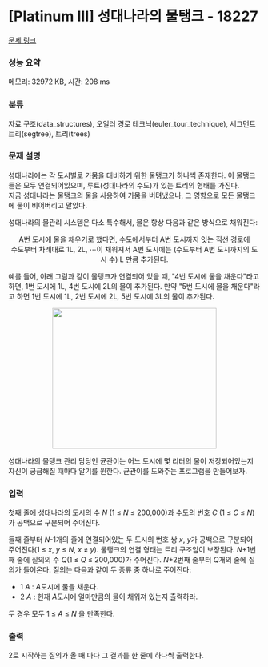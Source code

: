 # [Platinum III] 성대나라의 물탱크 - 18227 

[문제 링크](https://www.acmicpc.net/problem/18227) 

### 성능 요약

메모리: 32972 KB, 시간: 208 ms

### 분류

자료 구조(data_structures), 오일러 경로 테크닉(euler_tour_technique), 세그먼트 트리(segtree), 트리(trees)

### 문제 설명

<p>성대나라에는 각 도시별로 가뭄을 대비하기 위한 물탱크가 하나씩 존재한다. 이 물탱크들은 모두 연결되어있으며, 루트(성대나라의 수도)가 있는 트리의 형태를 가진다.<br>
지금 성대나라는 물탱크의 물을 사용하여 가뭄을 버텨냈으나, 그 영향으로 모든 물탱크에 물이 비어버리고 말았다.</p>

<p>성대나라의 물관리 시스템은 다소 특수해서, 물은 항상 다음과 같은 방식으로 채워진다:</p>

<p style="text-align: center;">A번 도시에 물을 채우기로 했다면, 수도에서부터 A번 도시까지 잇는 직선 경로에<br>
수도부터 차례대로 1L, 2L, ⋯이 채워져서 A번 도시에는 (수도부터 A번 도시까지의 도시 수) L 만큼 추가된다.</p>

<p>예를 들어, 아래 그림과 같이 물탱크가 연결되어 있을 때, "4번 도시에 물을 채운다"라고 하면, 1번 도시에 1L, 4번 도시에 2L의 물이 추가된다. 만약 "5번 도시에 물을 채운다"라고 하면 1번 도시에 1L, 2번 도시에 2L, 5번 도시에 3L의 물이 추가된다.</p>

<p style="text-align: center;"><img alt="" src="" style="height: 281px; width: 328px;"></p>

<p>성대나라의 물탱크 관리 담당인 균관이는 어느 도시에 몇 리터의 물이 저장되어있는지 자신이 궁금해질 때마다 알기를 원한다. 균관이를 도와주는 프로그램을 만들어보자.</p>

### 입력 

 <p>첫째 줄에 성대나라의 도시의 수 <em>N </em>(1 ≤ <em>N</em> ≤ 200,000)과 수도의 번호 <em>C </em>(1 ≤ <em>C </em>≤ <em>N</em>)가 공백으로 구분되어 주어진다.</p>

<p>둘째 줄부터 <em>N</em>-1개의 줄에 연결되어있는 두 도시의 번호 쌍 <em>x</em>, <em>y</em>가 공백으로 구분되어 주어진다(1 ≤ <em>x</em>, <em>y </em>≤ <em>N</em>, <em>x </em>≠ <em>y</em>). 물탱크의 연결 형태는 트리 구조임이 보장된다. <em>N</em>+1번째 줄에 질의의 수 <em>Q</em>(1 ≤ <em>Q </em>≤ 200,000)가 주어진다. <em>N</em>+2번째 줄부터 <em>Q</em>개의 줄에 질의가 들어온다. 질의는 다음과 같이 두 종류 중 하나로 주어진다:</p>

<ul>
	<li>1 <em>A</em> : <em>A</em>도시에 물을 채운다.</li>
	<li>2 <em>A</em> : 현재 <em>A</em>도시에 얼마만큼의 물이 채워져 있는지 출력하라.</li>
</ul>

<p>두 경우 모두 1 ≤ <em>A</em> ≤ <em>N  </em>을 만족한다.</p>

### 출력 

 <p>2로 시작하는 질의가 올 때 마다 그 결과를 한 줄에 하나씩 출력한다.</p>

